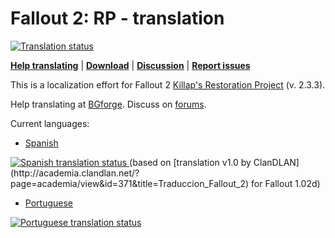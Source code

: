 # Fallout 2: RP - translation
<a href="https://tra.bgforge.net/projects/fallout/rp/">
<img src="https://tra.bgforge.net/widgets/fallout/-/rp/svg-badge.svg" alt="Translation status" />
</a>

[__Help translating__](https://tra.bgforge.net/projects/fallout/rp/)
| [__Download__](https://github.com/BGforgeNet/fallout2-rp-translation/releases)
| [__Discussion__](https://forum.bgforge.net/viewtopic.php?f=5&t=22)
| [__Report issues__](https://github.com/BGforgeNet/fallout2-rp-translation/issues)

This is a localization effort for Fallout 2 [Killap's Restoration Project](http://killap.net/fallout2/web/Downloads.html) (v. 2.3.3).

Help translating at [BGforge](https://tra.bgforge.net/projects/fallout/rp/). Discuss on [forums](https://forum.bgforge.net/viewtopic.php?f=5&t=22).

Current languages:
* [Spanish](https://tra.bgforge.net/projects/fallout/rp/es/) <a href="https://tra.bgforge.net/projects/fallout/rp/es/">
<img src="https://tra.bgforge.net/widgets/fallout/es/rp/svg-badge.svg" alt="Spanish translation status" />
</a>
(based on [translation v1.0 by ClanDLAN](http://academia.clandlan.net/?page=academia/view&id=371&title=Traduccion_Fallout_2) for Fallout 1.02d)

* [Portuguese](https://tra.bgforge.net/projects/fallout/rp/pt/) <a href="https://tra.bgforge.net/projects/fallout/rp/pt/">
<img src="https://tra.bgforge.net/widgets/fallout/pt/rp/svg-badge.svg" alt="Portuguese translation status" />
</a>

